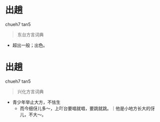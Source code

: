 # 出趟
chueh7 tan5
> 东台方言词典
- 超出一般；出色。

# 出趟
chueh7 tan5
> 兴化方言词典
- 青少年举止大方，不怯生
  - 而今细伢儿多～，上吖台要唱就唱，要跳就跳。｜他是小地方长大的伢儿，不大～。
